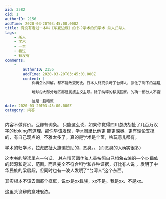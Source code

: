 ```yaml
---
aid: 3582
cid: 1
authorID: 2156
addTime: 2020-03-20T03:45:00.000Z
title: 有没有看过一本叫《华夏边缘》的书？学术的归学术 杀人归杀人
tags:
    - 杀人
    - 学术
    - 一本
    - 看过
    - 有没有
comments:
    -
        authorID: 2156
        addTime: 2020-03-20T03:45:00.000Z
        content: |-
            你再怎么辩解，都不能改变历史。日本人终究杀垮了台湾人，驯化了剩下的福建人和客家人。征服和改造都是血腥的。

            地球的大部分地区都是民族主义主导。除了纯粹的移民国家。的确一部分人不喜欢，有钱人也不喜欢。

            这是一股暗流
date: 2020-03-20T03:45:00.000Z
category: 问答
---
```


内容不做评价。豆瓣有词条。 只能这么说，如果你觉得四川总统胡扯了几百万汉字的bbking有道理，那你早该发现，学术圈里比他更 能更深奥，更有理论支撑的，有自己观点的，不雅太多了。真的是学术是个筐，啥玩意儿都有。

学术的归学术，拉虎皮扯大旗骗赞助的，恶臭。。（而恶臭的人确实很多）

这本书的解读里有一句话， 总有精英团体和人员按照自己想象去编织一个xx民族的起源和定义，范围。而且完全不符合科学和各种证据，好比有人说 ，发明了中华民族的梁启超，但同时也有一波人发明了“台湾人”这个东西。

其实根本不该去画那个框框，说xx是xx民族，xx不是。我是xx，不是xx。

这里头诡辩的意味很浓。
